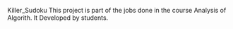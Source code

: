 Killer_Sudoku
This project is part of the jobs done in the course Analysis of Algorith. It
Developed by students.